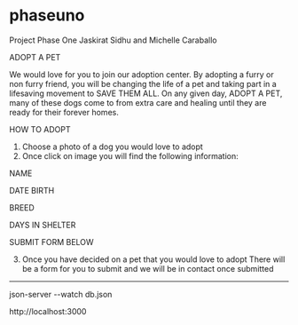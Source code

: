 # phaseuno
Project Phase One Jaskirat Sidhu and Michelle Caraballo 

ADOPT A PET 

We would love for you to join our adoption center. 
By adopting a furry or non furry friend, you will be changing the life of a pet and taking part in a lifesaving movement to SAVE THEM ALL.
On any given day, ADOPT A PET, many of these dogs come to from extra care and healing until they are ready for their forever homes.

HOW TO ADOPT  
1. Choose a photo of a dog you would love to adopt
2. Once click on image you will find the following information: 

NAME

DATE BIRTH

BREED

DAYS IN SHELTER

SUBMIT FORM BELOW

3. Once you have decided on a pet that you would love to adopt 
There will be a form for you to submit and we will be in contact once submitted 
___________________________________________________________________________

json-server --watch db.json   

 http://localhost:3000